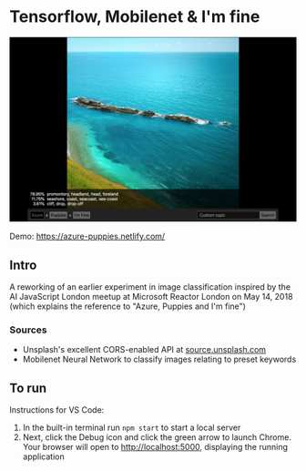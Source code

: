 # Tensorflow, Mobilenet & I'm fine

![hero](./assets/hero.jpg)

Demo: https://azure-puppies.netlify.com/

## Intro

A reworking of an earlier experiment in image classification inspired by the AI 
JavaScript London meetup at Microsoft Reactor London on May 14, 2018 (which 
explains the reference to "Azure, Puppies and I'm fine")

### Sources

- Unsplash's excellent CORS-enabled API at [source.unsplash.com](https://source.unsplash.com/) 
- Mobilenet Neural Network to classify images relating to preset keywords 

## To run

Instructions for VS Code:

1. In the built-in terminal run ```npm start``` to start a local server
1. Next, click the Debug icon and click the green arrow to launch Chrome. Your
  browser will open to [http://localhost:5000](http://localhost:5000), displaying 
  the running application